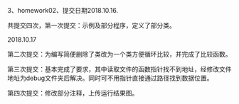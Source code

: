 3、homework02、提交日期2018.10.16.

共提交四次，第一次提交：示例及部分程序，定义了部分类。

2018.10.17

第二次提交：为编写简便删除了类改为一个类方便循环比较，并完成了比较函数。

第三次提交：基本完成了要求，其中读取文件的函数指针找不到地址，经修改文件地址为debug文件夹后解决。同时可不用指针直接通过路径找到数据位置。

第四次提交：修改部分注释，上传运行结果图。
